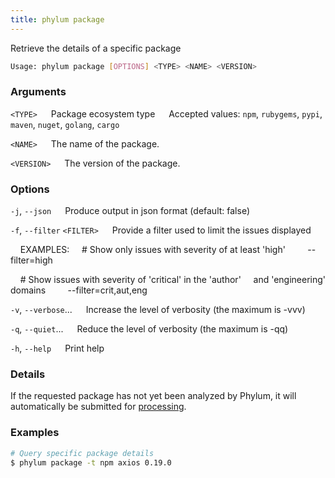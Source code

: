 ```yaml
---
title: phylum package
---
```


Retrieve the details of a specific package

```sh
Usage: phylum package [OPTIONS] <TYPE> <NAME> <VERSION>
```

### Arguments

`<TYPE>`
&emsp; Package ecosystem type
&emsp; Accepted values: `npm`, `rubygems`, `pypi`, `maven`, `nuget`, `golang`, `cargo`

`<NAME>`
&emsp; The name of the package.

`<VERSION>`
&emsp; The version of the package.

### Options

`-j`, `--json`
&emsp; Produce output in json format (default: false)

`-f`, `--filter` `<FILTER>`
&emsp; Provide a filter used to limit the issues displayed

&nbsp;&nbsp;&nbsp;&nbsp;EXAMPLES:
&nbsp;&nbsp;&nbsp;&nbsp;\# Show only issues with severity of at least 'high'
&nbsp;&nbsp;&nbsp;&nbsp;&nbsp;&nbsp;&nbsp;&nbsp;--filter=high

&nbsp;&nbsp;&nbsp;&nbsp;\# Show issues with severity of 'critical' in the 'author'
&nbsp;&nbsp;&nbsp;&nbsp;and 'engineering' domains
&nbsp;&nbsp;&nbsp;&nbsp;&nbsp;&nbsp;&nbsp;&nbsp;--filter=crit,aut,eng

`-v`, `--verbose`...
&emsp; Increase the level of verbosity (the maximum is -vvv)

`-q`, `--quiet`...
&emsp; Reduce the level of verbosity (the maximum is -qq)

`-h`, `--help`
&emsp; Print help

### Details

If the requested package has not yet been analyzed by Phylum, it will
automatically be submitted for [processing].

[processing]: ../../knowledge_base/faq.md

### Examples

```sh
# Query specific package details
$ phylum package -t npm axios 0.19.0
```
